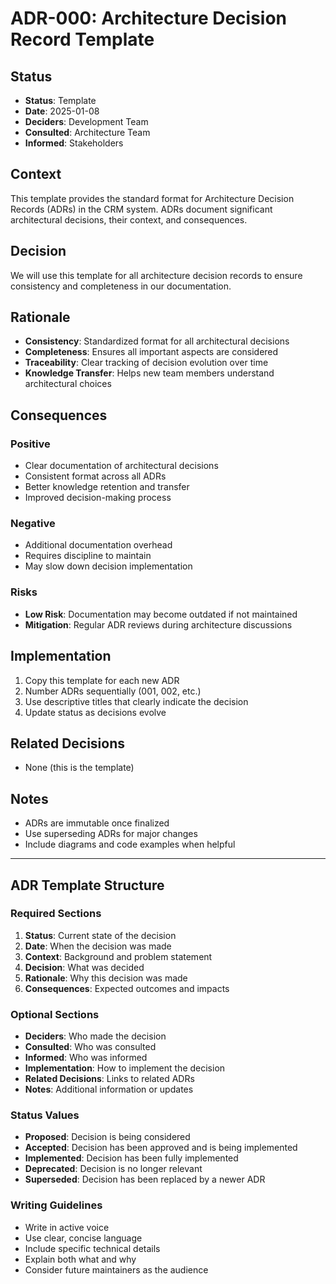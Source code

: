 # ADR-000: Architecture Decision Record Template

## Status
- **Status**: Template
- **Date**: 2025-01-08
- **Deciders**: Development Team
- **Consulted**: Architecture Team
- **Informed**: Stakeholders

## Context
This template provides the standard format for Architecture Decision Records (ADRs) in the CRM system. ADRs document significant architectural decisions, their context, and consequences.

## Decision
We will use this template for all architecture decision records to ensure consistency and completeness in our documentation.

## Rationale
- **Consistency**: Standardized format for all architectural decisions
- **Completeness**: Ensures all important aspects are considered
- **Traceability**: Clear tracking of decision evolution over time
- **Knowledge Transfer**: Helps new team members understand architectural choices

## Consequences

### Positive
- Clear documentation of architectural decisions
- Consistent format across all ADRs
- Better knowledge retention and transfer
- Improved decision-making process

### Negative
- Additional documentation overhead
- Requires discipline to maintain
- May slow down decision implementation

### Risks
- **Low Risk**: Documentation may become outdated if not maintained
- **Mitigation**: Regular ADR reviews during architecture discussions

## Implementation
1. Copy this template for each new ADR
2. Number ADRs sequentially (001, 002, etc.)
3. Use descriptive titles that clearly indicate the decision
4. Update status as decisions evolve

## Related Decisions
- None (this is the template)

## Notes
- ADRs are immutable once finalized
- Use superseding ADRs for major changes
- Include diagrams and code examples when helpful

---

## ADR Template Structure

### Required Sections
1. **Status**: Current state of the decision
2. **Date**: When the decision was made
3. **Context**: Background and problem statement
4. **Decision**: What was decided
5. **Rationale**: Why this decision was made
6. **Consequences**: Expected outcomes and impacts

### Optional Sections
- **Deciders**: Who made the decision
- **Consulted**: Who was consulted
- **Informed**: Who was informed
- **Implementation**: How to implement the decision
- **Related Decisions**: Links to related ADRs
- **Notes**: Additional information or updates

### Status Values
- **Proposed**: Decision is being considered
- **Accepted**: Decision has been approved and is being implemented
- **Implemented**: Decision has been fully implemented
- **Deprecated**: Decision is no longer relevant
- **Superseded**: Decision has been replaced by a newer ADR

### Writing Guidelines
- Write in active voice
- Use clear, concise language
- Include specific technical details
- Explain both what and why
- Consider future maintainers as the audience